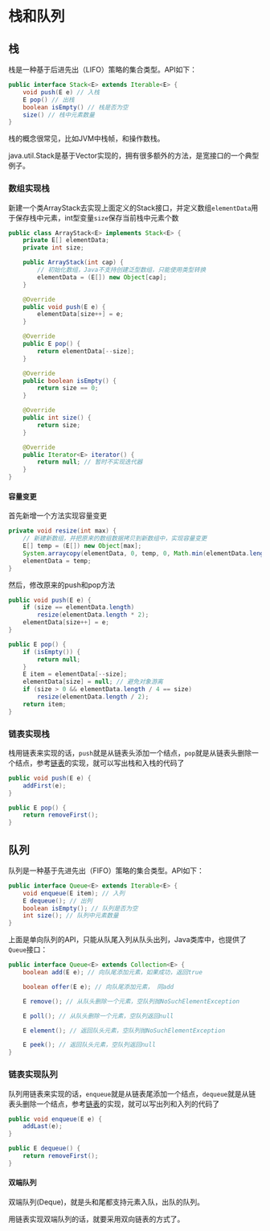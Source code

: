 # 栈和队列

## 栈

栈是一种基于后进先出（LIFO）策略的集合类型。API如下：

```java
public interface Stack<E> extends Iterable<E> {
    void push(E e) // 入栈
    E pop() // 出栈
    boolean isEmpty() // 栈是否为空
    size() // 栈中元素数量
}
```

栈的概念很常见，比如JVM中栈帧，和操作数栈。

java.util.Stack是基于Vector实现的，拥有很多额外的方法，是宽接口的一个典型例子。

### 数组实现栈

新建一个类ArrayStack去实现上面定义的Stack接口，并定义数组`elementData`用于保存栈中元素，int型变量`size`保存当前栈中元素个数

```java
public class ArrayStack<E> implements Stack<E> {
    private E[] elementData;
    private int size;

    public ArrayStack(int cap) {
        // 初始化数组，Java不支持创建泛型数组，只能使用类型转换
        elementData = (E[]) new Object[cap];
    }

    @Override
    public void push(E e) {
        elementData[size++] = e;
    }

    @Override
    public E pop() {
        return elementData[--size];
    }

    @Override
    public boolean isEmpty() {
        return size == 0;
    }

    @Override
    public int size() {
        return size;
    }

    @Override
    public Iterator<E> iterator() {
        return null; // 暂时不实现迭代器
    }
}
```

#### 容量变更

首先新增一个方法实现容量变更

```java
private void resize(int max) {
    // 新建新数组，并把原来的数组数据拷贝到新数组中，实现容量变更
    E[] temp = (E[]) new Object[max];
    System.arraycopy(elementData, 0, temp, 0, Math.min(elementData.length, max));
    elementData = temp;
}
```

然后，修改原来的push和pop方法

```java
public void push(E e) {
    if (size == elementData.length)
        resize(elementData.length * 2);
    elementData[size++] = e;
}

public E pop() {
    if (isEmpty()) {
        return null;
    }
    E item = elementData[--size];
    elementData[size] = null; // 避免对象游离
    if (size > 0 && elementData.length / 4 == size)
        resize(elementData.length / 2);
    return item;
}
```


### 链表实现栈

栈用链表来实现的话，`push`就是从链表头添加一个结点，`pop`就是从链表头删除一个结点，参考[链表](linkedList.md)的实现，就可以写出栈和入栈的代码了

```java
public void push(E e) {
    addFirst(e);
}

public E pop() {
    return removeFirst();
}
```


## 队列

队列是一种基于先进先出（FIFO）策略的集合类型。API如下：

```java
public interface Queue<E> extends Iterable<E> {
    void enqueue(E item); // 入列
    E dequeue(); // 出列
    boolean isEmpty(); // 队列是否为空
    int size(); // 队列中元素数量
}
```

上面是单向队列的API，只能从队尾入列从队头出列，Java类库中，也提供了`Queue`接口：

```java
public interface Queue<E> extends Collection<E> {
    boolean add(E e); // 向队尾添加元素，如果成功，返回true

    boolean offer(E e); // 向队尾添加元素， 同add

    E remove(); // 从队头删除一个元素，空队列抛NoSuchElementException

    E poll(); // 从队头删除一个元素，空队列返回null

    E element(); // 返回队头元素，空队列抛NoSuchElementException

    E peek(); // 返回队头元素，空队列返回null
}
```

### 链表实现队列

队列用链表来实现的话，`enqueue`就是从链表尾添加一个结点，`dequeue`就是从链表头删除一个结点，参考[链表](linkedList.md)的实现，就可以写出列和入列的代码了

```java
public void enqueue(E e) {
    addLast(e);
}

public E dequeue() {
    return removeFirst();
}
```

#### 双端队列

双端队列(Deque)，就是头和尾都支持元素入队，出队的队列。

用链表实现双端队列的话，就要采用双向链表的方式了。

